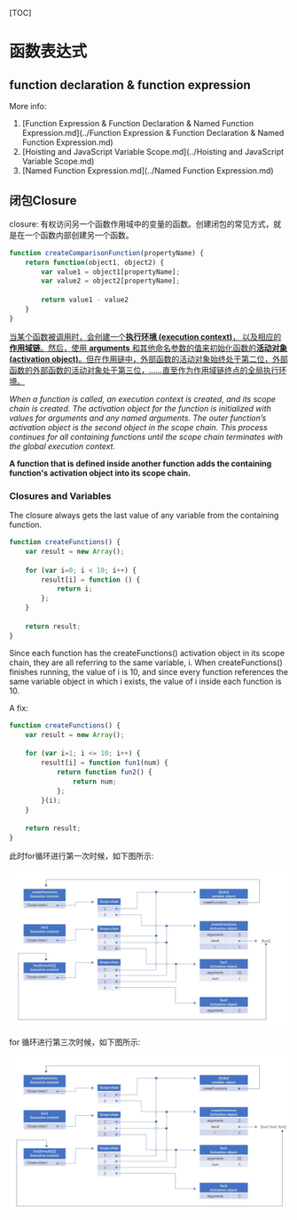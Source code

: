 [TOC]

# 函数表达式

##  function declaration & function expression

More info:

1.  [Function Expression & Function Declaration & Named Function Expression.md](../Function Expression & Function Declaration & Named Function Expression.md)
2. [Hoisting and JavaScript Variable Scope.md](../Hoisting and JavaScript Variable Scope.md)
3.  [Named Function Expression.md](../Named Function Expression.md)

## 闭包Closure

closure: 有权访问另一个函数作用域中的变量的函数。创建闭包的常见方式，就是在一个函数内部创建另一个函数。

```js
function createComparisonFunction(propertyName) {
    return function(object1, object2) {
        var value1 = object1[propertyName];
        var value2 = object2[propertyName];
        
        return value1 - value2
    }
}
```



<u>当某个函数被调用时，会创建一个**执行环境  (execution context)**， 以及相应的**作用域链**。然后，使用 **arguments** 和其他命名参数的值来初始化函数的**活动对象 (activation object)**。但在作用链中，外部函数的活动对象始终处于第二位，外部函数的外部函数的活动对象处于第三位，……直至作为作用域链终点的全局执行环境。</u>

*When a function is called, an execution context is created, and its scope chain is created. The activation object for the function is initialized with values for arguments and any named arguments. The outer function’s activation object is the second object in the scope chain. This process continues for all containing functions until the scope chain terminates with the global execution context.*

**A function that is defined inside another function adds the containing function's activation object into its scope chain.**

### Closures and Variables

The closure always gets the last value of any variable from the containing function.

```js
function createFunctions() {
    var result = new Array();
    
    for (var i=0; i < 10; i++) {
        result[i] = function () {
            return i;
        };
    }
    
    return result;
}
```



Since each function has the createFunctions() activation object in its scope chain, they are all referring to the same variable, i. When createFunctions() finishes running, the value of i is 10, and since every function references the same variable object in which i exists, the value of i inside each function is 10.



A fix:

```js
function createFunctions() {
    var result = new Array();
    
    for (var i=1; i <= 10; i++) {
        result[i] = function fun1(num) {
            return function fun2() {
                return num;
            };
        }(i);
    }
    
    return result;
}
```



此时for循环进行第一次时候，如下图所示:

![scopeChain_1](../../image/scopeChain_1.jpg)

for 循环进行第三次时候，如下图所示:

![scopeChain_2](../../image/scopeChain_2.jpg)





















